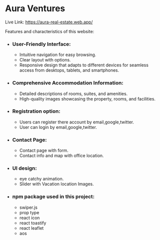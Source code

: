 
# Aura Ventures

Live Link: https://aura-real-estate.web.app/

 Features and characteristics of this website:

- ### User-Friendly Interface:
  - Intuitive navigation for easy browsing.
  - Clear layout with options.
  - Responsive design that adapts to different devices for seamless access from desktops, tablets, and smartphones.

- ### Comprehensive Accommodation Information:
  - Detailed descriptions of rooms, suites, and amenities.
  - High-quality images showcasing the property, rooms, and facilities.

- ### Registration option:
   - Users can register there account by email,google,twitter.
   - User can login by email,google,twitter.

- ### Contact Page:
   - Contact page with form.
   - Contact info and map with office location.

- ### UI design:
   - eye catchy animation.
   - Slider with Vacation location Images.

- ### npm package used in this project:
    - swiper.js
    - prop type
    - react icon
    - react toastify
    - react leaflet
    - aos

